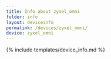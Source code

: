 ```yaml
---
title: Info about zyxel_omni
folder: info
layout: deviceinfo
permalink: /devices/zyxel_omni/
device: zyxel_omni
---
```

{% include templates/device_info.md %}
